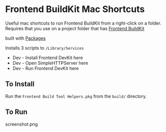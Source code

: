 # Frontend BuildKit Mac Shortcuts
Useful mac shortcuts to run Frontend BuildKit from a right-click on a folder.
Requires that you use on a project folder that has [Frontend BuildKit](https://github.com/NUKnightLab/frontend-buildkit)

built with [Packages](http://s.sudre.free.fr/Software/Packages/about.html)

Installs 3 scripts to `/Library/Services`
- Dev - Install Frontend DevKit here
- Dev - Open SimpleHTTPServer here
- Dev - Run Frontend DevKit here

## To Install
Run the `Frontend Build Tool Helpers.pkg` from the `build/` directory.

## To Run
screenshot.png